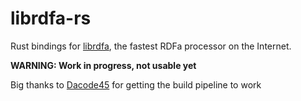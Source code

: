 librdfa-rs
==========

Rust bindings for [librdfa](https://github.com/rdfa/librdfa/https://github.com/rdfa/librdfa/), the fastest RDFa processor on the Internet.

**WARNING: Work in progress, not usable yet**

Big thanks to [Dacode45](https://github.com/Dacode45) for getting the build pipeline to work